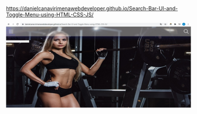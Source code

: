 https://danielcanavirimenawebdeveloper.github.io/Search-Bar-UI-and-Toggle-Menu-using-HTML-CSS-JS/

<img src="imagen.jpg">
